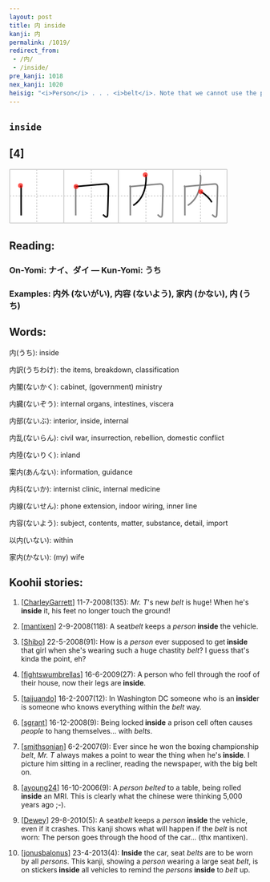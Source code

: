 ```yaml
---
layout: post
title: 内 inside
kanji: 内
permalink: /1019/
redirect_from:
 - /内/
 - /inside/
pre_kanji: 1018
nex_kanji: 1020
heisig: "<i>Person</i> . . . <i>belt</i>. Note that we cannot use the primitive meaning of <i>hood</i> here because the <i>person</i> runs THROUGH the element, not under it."
---
```


## `inside`

## [4]

<div class="stroke"><img src="../images/E58685.png" /></div>

## Reading:

### On-Yomi: ナイ、ダイ &mdash; Kun-Yomi: うち

### Examples: 内外 (ないがい), 内容 (ないよう), 家内 (かない), 内 (うち)

## Words:

内(うち): inside

内訳(うちわけ): the items, breakdown, classification

内閣(ないかく): cabinet, (government) ministry

内臓(ないぞう): internal organs, intestines, viscera

内部(ないぶ): interior, inside, internal

内乱(ないらん): civil war, insurrection, rebellion, domestic conflict

内陸(ないりく): inland

案内(あんない): information, guidance

内科(ないか): internist clinic, internal medicine

内線(ないせん): phone extension, indoor wiring, inner line

内容(ないよう): subject, contents, matter, substance, detail, import

以内(いない): within

家内(かない): (my) wife

## Koohii stories:

1) [<a href="http://kanji.koohii.com/profile/CharleyGarrett">CharleyGarrett</a>] 11-7-2008(135): <em>Mr. T</em>&#039;s new <em>belt</em> is huge! When he&#039;s <strong>inside</strong> it, his feet no longer touch the ground! 

2) [<a href="http://kanji.koohii.com/profile/mantixen">mantixen</a>] 2-9-2008(118): A seat<em>belt</em> keeps a <em>person</em><strong> inside</strong> the vehicle. 

3) [<a href="http://kanji.koohii.com/profile/Shibo">Shibo</a>] 22-5-2008(91): How is a <em>person</em> ever supposed to get<strong> inside</strong> that girl when she&#039;s wearing such a huge chastity <em>belt</em>? I guess that&#039;s kinda the point, eh? 

4) [<a href="http://kanji.koohii.com/profile/fightswumbrellas">fightswumbrellas</a>] 16-6-2009(27): A person who fell through the roof of their house, now their legs are<strong> inside</strong>. 

5) [<a href="http://kanji.koohii.com/profile/taijuando">taijuando</a>] 16-2-2007(12): In Washington DC someone who is an<strong> inside</strong>r is someone who knows everything within the <em>belt</em> way. 

6) [<a href="http://kanji.koohii.com/profile/sgrant">sgrant</a>] 16-12-2008(9): Being locked<strong> inside</strong> a prison cell often causes <em>people</em> to hang themselves... with <em>belts</em>. 

7) [<a href="http://kanji.koohii.com/profile/smithsonian">smithsonian</a>] 6-2-2007(9): Ever since he won the boxing championship <em>belt</em>, <em>Mr. T</em> always makes a point to wear the thing when he&#039;s<strong> inside</strong>. I picture him sitting in a recliner, reading the newspaper, with the big belt on. 

8) [<a href="http://kanji.koohii.com/profile/ayoung24">ayoung24</a>] 16-10-2006(9): A <em>person</em> <em>belted</em> to a table, being rolled<strong> inside</strong> an MRI. This is clearly what the chinese were thinking 5,000 years ago ;-). 

9) [<a href="http://kanji.koohii.com/profile/Dewey">Dewey</a>] 29-8-2010(5): A seat<em>belt</em> keeps a <em>person</em><strong> inside</strong> the vehicle, even if it crashes. This kanji shows what will happen if the <em>belt</em> is not worn: The person goes through the hood of the car... (thx mantixen). 

10) [<a href="http://kanji.koohii.com/profile/jonusbalonus">jonusbalonus</a>] 23-4-2013(4): <strong>Inside</strong> the car, seat <em>belts</em> are to be worn by all <em>persons</em>. This kanji, showing a <em>person</em> wearing a large seat <em>belt</em>, is on stickers<strong> inside</strong> all vehicles to remind the <em>persons</em><strong> inside</strong> to <em>belt</em> up. 
